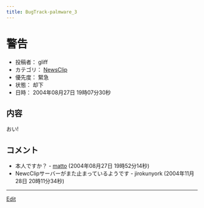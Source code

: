 ```yaml
---
title: BugTrack-palmware_3
---
```


# 警告

* 投稿者： gliff
* カテゴリ： [NewsClip](/NewsClip)
* 優先度： 緊急
* 状態： 却下
* 日時： 2004年08月27日 19時07分30秒



## 内容

おい!


## コメント

* 本人ですか？ - [matto](/matto) (2004年08月27日 19時52分14秒)
* NewcClipサーバーがまた止まっているようです - jirokunyork (2004年11月28日 20時11分34秒)
<!--  -->






----
[Edit](https://github.com/vitroid/vitroid.github.io/edit/master/MD/BugTrack-palmware_3.md)
